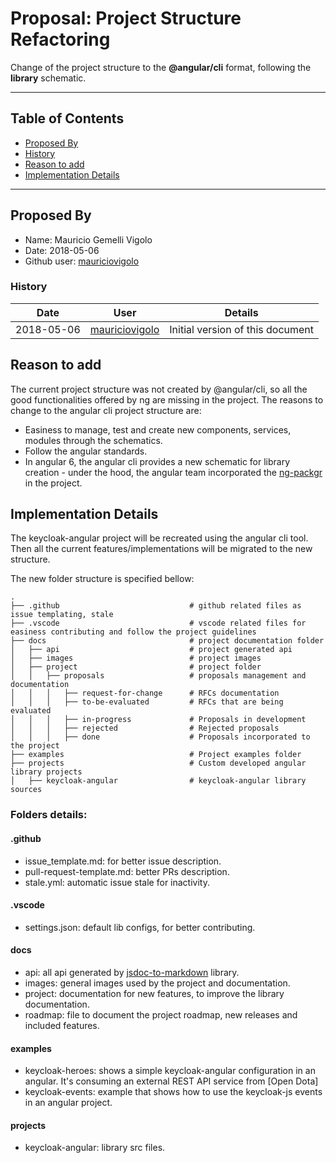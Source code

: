 # Proposal: Project Structure Refactoring

Change of the project structure to the **@angular/cli** format, following the **library** schematic.

---

## <a name="toc"></a> Table of Contents

* [Proposed By](#prb)
* [History](#his)
* [Reason to add](#rta)
* [Implementation Details](#imd)

---

## <a name="prb"></a> Proposed By

* Name: Mauricio Gemelli Vigolo
* Date: 2018-05-06
* Github user: [mauriciovigolo](https://github.com/mauriciovigolo)

### <a name="his"></a> History

|    Date    |                        User                         | Details                          |
| :--------: | :-------------------------------------------------: | -------------------------------- |
| 2018-05-06 | [mauriciovigolo](https://github.com/mauriciovigolo) | Initial version of this document |

## <a name="rta"></a> Reason to add

The current project structure was not created by @angular/cli, so all the good functionalities offered by ng
are missing in the project. The reasons to change to the angular cli project structure are:

* Easiness to manage, test and create new components, services, modules through the schematics.
* Follow the angular standards.
* In angular 6, the angular cli provides a new schematic for library creation - under the hood, the angular
  team incorporated the [ng-packgr](https://github.com/dherges/ng-packagr) in the project.

## <a name="imd"></a> Implementation Details

The keycloak-angular project will be recreated using the angular cli tool. Then all the current features/implementations will be migrated to the new structure.

The new folder structure is specified bellow:

```
.
├── .github                             # github related files as issue templating, stale
├── .vscode                             # vscode related files for easiness contributing and follow the project guidelines
├── docs                                # project documentation folder
│   ├── api                             # project generated api
│   ├── images                          # project images
│   ├── project                         # project folder
│   │   ├── proposals                   # proposals management and documentation
│   │   │   ├── request-for-change      # RFCs documentation
│   │   │   ├── to-be-evaluated         # RFCs that are being evaluated
│   │   │   ├── in-progress             # Proposals in development
│   │   │   ├── rejected                # Rejected proposals
│   │   │   ├── done                    # Proposals incorporated to the project
├── examples                            # Project examples folder
├── projects                            # Custom developed angular library projects
│   ├── keycloak-angular                # keycloak-angular library sources
```

### Folders details:

#### .github

* issue_template.md: for better issue description.
* pull-request-template.md: better PRs description.
* stale.yml: automatic issue stale for inactivity.

#### .vscode

* settings.json: default lib configs, for better contributing.

#### docs

* api: all api generated by [jsdoc-to-markdown](https://www.npmjs.com/package/jsdoc-to-markdown) library.
* images: general images used by the project and documentation.
* project: documentation for new features, to improve the library documentation.
* roadmap: file to document the project roadmap, new releases and included features.

#### examples

* keycloak-heroes: shows a simple keycloak-angular configuration in an angular. It's consuming an external REST API service from [Open Dota]
* keycloak-events: example that shows how to use the keycloak-js events in an angular project.

#### projects

* keycloak-angular: library src files.
